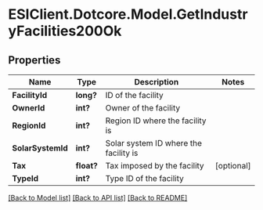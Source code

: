 # ESIClient.Dotcore.Model.GetIndustryFacilities200Ok
## Properties

Name | Type | Description | Notes
------------ | ------------- | ------------- | -------------
**FacilityId** | **long?** | ID of the facility | 
**OwnerId** | **int?** | Owner of the facility | 
**RegionId** | **int?** | Region ID where the facility is | 
**SolarSystemId** | **int?** | Solar system ID where the facility is | 
**Tax** | **float?** | Tax imposed by the facility | [optional] 
**TypeId** | **int?** | Type ID of the facility | 

[[Back to Model list]](../README.md#documentation-for-models) [[Back to API list]](../README.md#documentation-for-api-endpoints) [[Back to README]](../README.md)

